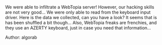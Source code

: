 We were able to infiltrate a WebTopia server! However, our hacking skills are not very good... We were only able to read from the keyboard input driver. Here is the data we collected, can you have a look? It seems that is has been shuffled a bit though... Also, WebTopia freaks are frenchies, and they use an AZERTY keyboard, just in case you need that information...

Author: algorab
